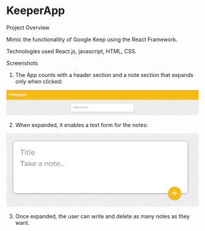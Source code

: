 # KeeperApp

Project Overview 

Mimic the functionallity of Google Keep using the React Framework.

Technologies used 
React.js, javascript, HTML, CSS. 

Screenshots

1. The App counts with a header section and a note section that expands only when clicked:

![alt text](https://github.com/anabaronam/KeeperApp/blob/main/keeperAppShrinked.jpg)

2. When expanded, it enables a text form for the notes:

![alt text](https://github.com/anabaronam/KeeperApp/blob/main/keeperAppExpanded.jpg)

3. Once expanded, the user can write and delete as many notes as they want.




